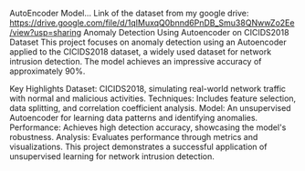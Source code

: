 AutoEncoder Model...
Link of the dataset from my google drive: https://drive.google.com/file/d/1qIMuxqQ0bnnd6PnDB_Smu38QNwwZo2Ee/view?usp=sharing
Anomaly Detection Using Autoencoder on CICIDS2018 Dataset
This project focuses on anomaly detection using an Autoencoder applied to the CICIDS2018 dataset, a widely used dataset for network intrusion detection.
The model achieves an impressive accuracy of approximately 90%.

Key Highlights
Dataset: CICIDS2018, simulating real-world network traffic with normal and malicious activities.
Techniques: Includes feature selection, data splitting, and correlation coefficient analysis.
Model: An unsupervised Autoencoder for learning data patterns and identifying anomalies.
Performance: Achieves high detection accuracy, showcasing the model's robustness.
Analysis: Evaluates performance through metrics and visualizations.
This project demonstrates a successful application of unsupervised learning for network intrusion detection.







